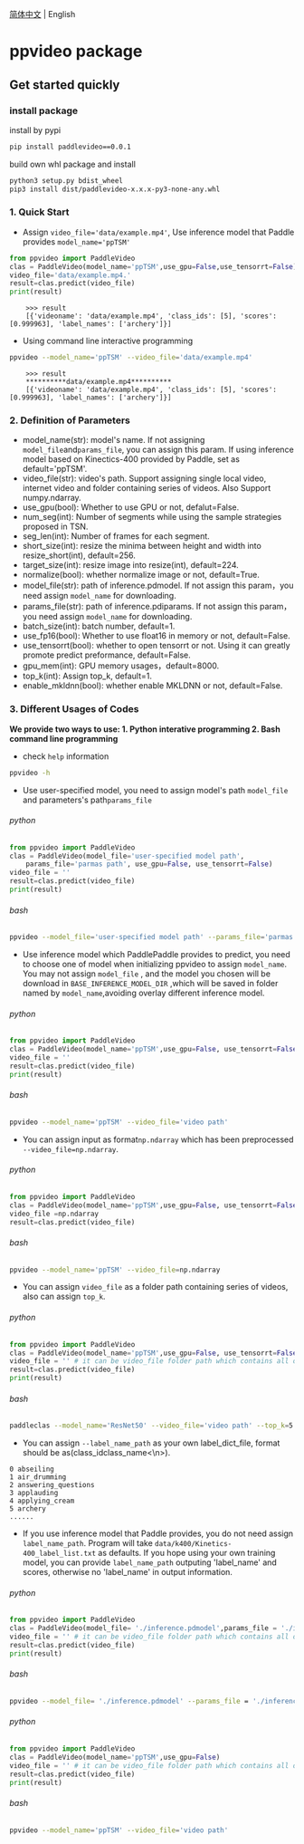 [简体中文](../zh-CN/whl_zh.md) | English
# ppvideo package

## Get started quickly

### install package

install by pypi
```bash
pip install paddlevideo==0.0.1
```

build own whl package and install
```bash
python3 setup.py bdist_wheel
pip3 install dist/paddlevideo-x.x.x-py3-none-any.whl
```

### 1. Quick Start

* Assign `video_file='data/example.mp4'`, Use inference model that Paddle provides `model_name='ppTSM'`


```python
from ppvideo import PaddleVideo
clas = PaddleVideo(model_name='ppTSM',use_gpu=False,use_tensorrt=False)
video_file='data/example.mp4.'
result=clas.predict(video_file)
print(result)
```

```
    >>> result
    [{'videoname': 'data/example.mp4', 'class_ids': [5], 'scores': [0.999963], 'label_names': ['archery']}]
```

* Using command line interactive programming
```bash
ppvideo --model_name='ppTSM' --video_file='data/example.mp4'
```

```
    >>> result
    **********data/example.mp4**********
    [{'videoname': 'data/example.mp4', 'class_ids': [5], 'scores': [0.999963], 'label_names': ['archery']}]
```


### 2. Definition of Parameters
* model_name(str): model's name. If not assigning `model_file`and`params_file`, you can assign this param. If using inference model based on Kinectics-400 provided by Paddle, set as default='ppTSM'.
* video_file(str): video's path. Support assigning single local video, internet video and folder containing series of videos. Also Support numpy.ndarray.
* use_gpu(bool): Whether to use GPU or not, defalut=False.
* num_seg(int): Number of segments while using the sample strategies proposed in TSN.
* seg_len(int): Number of frames for each segment.
* short_size(int): resize the minima between height and width into resize_short(int), default=256.
* target_size(int): resize image into resize(int), default=224.
* normalize(bool): whether normalize image or not, default=True.
* model_file(str): path of inference.pdmodel. If not assign this param，you need assign `model_name` for downloading.
* params_file(str): path of inference.pdiparams. If not assign this param，you need assign `model_name` for downloading.
* batch_size(int): batch number, default=1.
* use_fp16(bool): Whether to use float16 in memory or not, default=False.
* use_tensorrt(bool): whether to open tensorrt or not. Using it can greatly promote predict preformance, default=False.
* gpu_mem(int): GPU memory usages，default=8000.
* top_k(int): Assign top_k, default=1.
* enable_mkldnn(bool): whether enable MKLDNN or not, default=False.


### 3. Different Usages of Codes

**We provide two ways to use: 1. Python interative programming 2. Bash command line programming**

* check `help` information
```bash
ppvideo -h
```

* Use user-specified model, you need to assign model's path `model_file` and parameters's path`params_file`

###### python
```python
from ppvideo import PaddleVideo
clas = PaddleVideo(model_file='user-specified model path',
    params_file='parmas path', use_gpu=False, use_tensorrt=False)
video_file = ''
result=clas.predict(video_file)
print(result)
```

###### bash
```bash
ppvideo --model_file='user-specified model path' --params_file='parmas path' --video_file='video path'
```


* Use inference model which PaddlePaddle provides to predict, you need to choose one of model when initializing ppvideo to assign `model_name`. You may not assign `model_file` , and the model you chosen will be download in `BASE_INFERENCE_MODEL_DIR` ,which will be saved in folder named by `model_name`,avoiding overlay different inference model.

###### python
```python
from ppvideo import PaddleVideo
clas = PaddleVideo(model_name='ppTSM',use_gpu=False, use_tensorrt=False)
video_file = ''
result=clas.predict(video_file)
print(result)
```

###### bash
```bash
ppvideo --model_name='ppTSM' --video_file='video path'
```

* You can assign input as format`np.ndarray` which has been preprocessed `--video_file=np.ndarray`.


###### python
```python
from ppvideo import PaddleVideo
clas = PaddleVideo(model_name='ppTSM',use_gpu=False, use_tensorrt=False)
video_file =np.ndarray
result=clas.predict(video_file)
```

###### bash
```bash
ppvideo --model_name='ppTSM' --video_file=np.ndarray
```

* You can assign `video_file` as a folder path containing series of videos, also can assign `top_k`.

###### python
```python
from ppvideo import PaddleVideo
clas = PaddleVideo(model_name='ppTSM',use_gpu=False, use_tensorrt=False,top_k=5)
video_file = '' # it can be video_file folder path which contains all of videos you want to predict.
result=clas.predict(video_file)
print(result)
```

###### bash
```bash
paddleclas --model_name='ResNet50' --video_file='video path' --top_k=5
```

* You can assign `--label_name_path` as your own label_dict_file, format should be as(class_id<space>class_name<\n>).

```
0 abseiling
1 air_drumming
2 answering_questions
3 applauding
4 applying_cream
5 archery
......
```

* If you use inference model that Paddle provides, you do not need assign `label_name_path`. Program will take `data/k400/Kinetics-400_label_list.txt` as defaults. If you hope using your own training model, you can provide `label_name_path` outputing 'label_name' and scores, otherwise no 'label_name' in output information.

###### python
```python
from ppvideo import PaddleVideo
clas = PaddleVideo(model_file= './inference.pdmodel',params_file = './inference.pdiparams',label_name_path='./data/k400/Kinetics-400_label_list.txt',use_gpu=False)
video_file = '' # it can be video_file folder path which contains all of videos you want to predict.
result=clas.predict(video_file)
print(result)
```
###### bash
```bash
ppvideo --model_file= './inference.pdmodel' --params_file = './inference.pdiparams' --video_file='video path' --label_name_path='./data/k400/Kinetics-400_label_list.txt'
```
###### python
```python
from ppvideo import PaddleVideo
clas = PaddleVideo(model_name='ppTSM',use_gpu=False)
video_file = '' # it can be video_file folder path which contains all of videos you want to predict.
result=clas.predict(video_file)
print(result)
```
###### bash
```bash
ppvideo --model_name='ppTSM' --video_file='video path'
```
